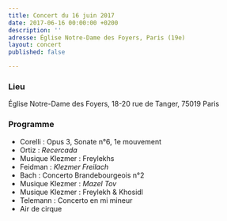 ```yaml
---
title: Concert du 16 juin 2017
date: 2017-06-16 00:00:00 +0200
description: ''
adresse: Église Notre-Dame des Foyers, Paris (19e)
layout: concert
published: false

---
```

### Lieu

Église Notre-Dame des Foyers, 18-20 rue de Tanger, 75019 Paris

### Programme

* Corelli : Opus 3, Sonate n°6, 1e mouvement
* Ortiz : _Recercada_
* Musique Klezmer : Freylekhs
* Feidman : _Klezmer Freilach_
* Bach : Concerto Brandebourgeois n°2
* Musique Klezmer : _Mazel Tov_
* Musique Klezmer : Freylekh & Khosidl
* Telemann : Concerto en mi mineur
* Air de cirque